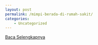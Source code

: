 ```yaml
---
layout: post
permalink: /mimpi-berada-di-rumah-sakit/
categories:
    - Uncategorized
---
```


[Baca Selengkapnya](/04)